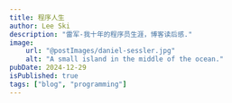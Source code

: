 ```yaml
---
title: 程序人生
author: Lee Ski
description: "雷军-我十年的程序员生涯，博客读后感."
image:
    url: "@postImages/daniel-sessler.jpg"
    alt: "A small island in the middle of the ocean."
pubDate: 2024-12-29
isPublished: true
tags: ["blog", "programming"]
---
```


## 

